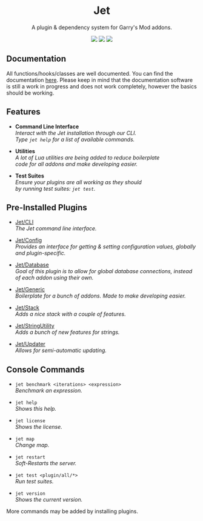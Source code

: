 <h1 align="center">Jet</h1>
<p align="center">A plugin & dependency system for Garry's Mod addons.</p>
<p align="center">
	<img src="https://img.shields.io/github/actions/workflow/status/talemke/gmod-jet/linter.yml?label=Jet" />
	<img src="https://img.shields.io/github/license/talemke/gmod-jet?label=License" />
	<img src="https://img.shields.io/badge/Status-Unstable / In Development-orange" />
</p>



## Documentation

All functions/hooks/classes are well documented. You can find the
documentation [here](https://ldoc.tassia.net/TASSIA710/Jet/main/).
Please keep in mind that the documentation software is still a work
in progress and does not work completely, however the basics should
be working.



## Features

- **Command Line Interface**\
  *Interact with the Jet installation through our CLI.\
  Type `jet help` for a list of available commands.*

- **Utilities**\
  *A lot of Lua utilities are being added to reduce boilerplate\
  code for all addons and make developing easier.*

- **Test Suites**\
  *Ensure your plugins are all working as they should\
  by running test suites: `jet test`.*



## Pre-Installed Plugins

- [Jet/CLI](https://github.com/TASSIA710/Jet/tree/main/lua/plugins/cli)\
  *The Jet command line interface.*

- [Jet/Config](https://github.com/TASSIA710/Jet/tree/main/lua/plugins/config)\
  *Provides an interface for getting & setting configuration values, globally and plugin-specific.*

- [Jet/Database](https://github.com/TASSIA710/Jet/tree/main/lua/plugins/database)\
  *Goal of this plugin is to allow for global database connections, instead of each addon using their own.*

- [Jet/Generic](https://github.com/TASSIA710/Jet/tree/main/lua/plugins/generic)\
  *Boilerplate for a bunch of addons. Made to make developing easier.*

- [Jet/Stack](https://github.com/TASSIA710/Jet/tree/main/lua/plugins/stack)\
  *Adds a nice stack with a couple of features.*

- [Jet/StringUtility](https://github.com/TASSIA710/Jet/tree/main/lua/plugins/string_utility)\
  *Adds a bunch of new features for strings.*

- [Jet/Updater](https://github.com/TASSIA710/Jet/tree/main/lua/plugins/updater)\
  *Allows for semi-automatic updating.*



## Console Commands

- `jet benchmark <iterations> <expression>`\
  *Benchmark an expression.*

- `jet help`\
  *Shows this help.*

- `jet license`\
  *Shows the license.*

- `jet map`\
  *Change map.*

- `jet restart`\
  *Soft-Restarts the server.*

- `jet test <plugin/all/*>`\
  *Run test suites.*

- `jet version`\
  *Shows the current version.*

More commands may be added by installing plugins.
